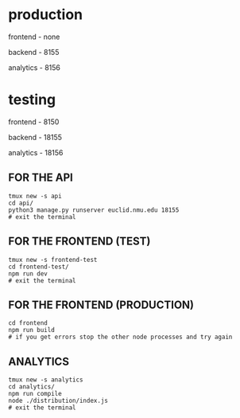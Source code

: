 
# production
frontend - none

backend - 8155

analytics - 8156


# testing
frontend - 8150

backend - 18155

analytics - 18156


## FOR THE API
```
tmux new -s api
cd api/
python3 manage.py runserver euclid.nmu.edu 18155
# exit the terminal
```

## FOR THE FRONTEND (TEST)
```
tmux new -s frontend-test
cd frontend-test/
npm run dev
# exit the terminal
```
## FOR THE FRONTEND (PRODUCTION)
```
cd frontend
npm run build
# if you get errors stop the other node processes and try again
```

## ANALYTICS
```
tmux new -s analytics
cd analytics/
npm run compile
node ./distribution/index.js
# exit the terminal
```
